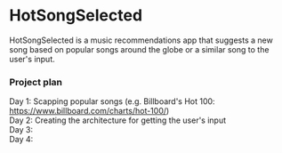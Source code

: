 # HotSongSelected
HotSongSelected is a music recommendations app that suggests a new song based on popular songs around the globe or a similar song to the user's input.

### Project plan
Day 1: Scapping popular songs (e.g. Billboard's Hot 100: https://www.billboard.com/charts/hot-100/)  
Day 2: Creating the architecture for getting the user's input  
Day 3:  
Day 4:  
